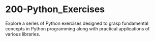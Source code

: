 # 200-Python_Exercises
Explore a series of Python exercises designed to grasp fundamental concepts in Python programming along with practical applications of various libraries.
